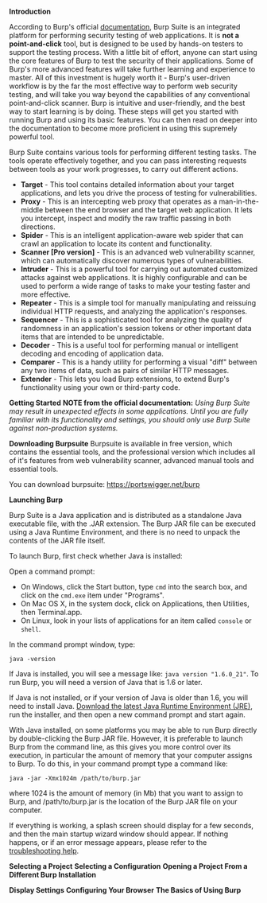 **Introduction**

According to Burp's official [documentation](https://support.portswigger.net/customer/portal/articles/1783101-how-to-use-burp-suite), Burp Suite is an integrated platform for performing security testing of web applications. It is **not a point-and-click** tool, but is designed to be used by hands-on testers to support the testing process. With a little bit of effort, anyone can start using the core features of Burp to test the security of their applications. Some of Burp's more advanced features will take further learning and experience to master. All of this investment is hugely worth it - Burp's user-driven workflow is by the far the most effective way to perform web security testing, and will take you way beyond the capabilities of any conventional point-and-click scanner. Burp is intuitive and user-friendly, and the best way to start learning is by doing. These steps will get you started with running Burp and using its basic features. You can then read on deeper into the documentation to become more proficient in using this supremely powerful tool.

Burp Suite contains various tools for performing different testing tasks. The tools operate effectively together, and you can pass interesting requests between tools as your work progresses, to carry out different actions.

* **Target** - This tool contains detailed information about your target applications, and lets you drive the process of testing for vulnerabilities.
* **Proxy** - This is an intercepting web proxy that operates as a man-in-the-middle between the end browser and the target web application. It lets you intercept, inspect and modify the raw traffic passing in both directions.
* **Spider** - This is an intelligent application-aware web spider that can crawl an application to locate its content and functionality.
* **Scanner [Pro version]** - This is an advanced web vulnerability scanner, which can automatically discover numerous types of vulnerabilities.
* **Intruder** - This is a powerful tool for carrying out automated customized attacks against web applications. It is highly configurable and can be used to perform a wide range of tasks to make your testing faster and more effective.
* **Repeater** - This is a simple tool for manually manipulating and reissuing individual HTTP requests, and analyzing the application's responses.
* **Sequencer** - This is a sophisticated tool for analyzing the quality of randomness in an application's session tokens or other important data items that are intended to be unpredictable.
* **Decoder** - This is a useful tool for performing manual or intelligent decoding and encoding of application data.
* **Comparer** - This is a handy utility for performing a visual "diff" between any two items of data, such as pairs of similar HTTP messages.
* **Extender** - This lets you load Burp extensions, to extend Burp's functionality using your own or third-party code.


**Getting Started**
**NOTE from the official documentation:** *Using Burp Suite may result in unexpected effects in some applications. Until you are fully familiar with its functionality and settings, you should only use Burp Suite against non-production systems.*

**Downloading Burpsuite**
Burpsuite is available in free version, which contains the essential tools, and the professional version which includes all of it's features from web vulnerability scanner, advanced manual tools and essential tools.

You can download burpsuite: https://portswigger.net/burp

**Launching Burp**

Burp Suite is a Java application and is distributed as a standalone Java executable file, with the .JAR extension. The Burp JAR file can be executed using a Java Runtime Environment, and there is no need to unpack the contents of the JAR file itself.

To launch Burp, first check whether Java is installed:

Open a command prompt:

 - On Windows, click the Start button, type ```cmd``` into the search box, and click on the ```cmd.exe``` item under "Programs".
 - On Mac OS X, in the system dock, click on Applications, then Utilities, then Terminal.app.
 - On Linux, look in your lists of applications for an item called ```console``` or ```shell```.

In the command prompt window, type:
```
java -version
```
If Java is installed, you will see a message like: ```java version "1.6.0_21"```. To run Burp, you will need a version of Java that is 1.6 or later.

If Java is not installed, or if your version of Java is older than 1.6, you will need to install Java. [Download the latest Java Runtime Environment (JRE)](http://www.oracle.com/technetwork/java/javase/downloads/index.html), run the installer, and then open a new command prompt and start again.

 With Java installed, on some platforms you may be able to run Burp directly by double-clicking the Burp JAR file. However, it is preferable to launch Burp from the command line, as this gives you more control over its execution, in particular the amount of memory that your computer assigns to Burp. To do this, in your command prompt type a command like:
```
java -jar -Xmx1024m /path/to/burp.jar
```
where 1024 is the amount of memory (in Mb) that you want to assign to Burp, and /path/to/burp.jar is the location of the Burp JAR file on your computer.

If everything is working, a splash screen should display for a few seconds, and then the main startup wizard window should appear. If nothing happens, or if an error message appears, please refer to the [troubleshooting help](https://portswigger.net/burp/help/suite_troubleshooting.html).

**Selecting a Project**
**Selecting a Configuration**
**Opening a Project From a Different Burp Installation**

**Display Settings**
**Configuring Your Browser**
**The Basics of Using Burp**

